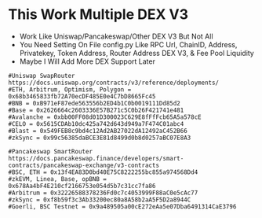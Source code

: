 # This Work Multiple DEX V3
- Work Like Uniswap/Pancakeswap/Other DEX V3 But Not All
- You Need Setting On File config.py Like RPC Url, ChainID, Address, Privatekey, Token Address, Router Address DEX V3, & Fee Pool Liquidity
- Maybe I Will Add More DEX Support Later

```
#Uniswap SwapRouter https://docs.uniswap.org/contracts/v3/reference/deployments/
#ETH, Arbitrum, Optimism, Polygon = 0x68b3465833fb72A70ecDF485E0e4C7bD8665Fc45
#BNB = 0xB971eF87ede563556b2ED4b1C0b0019111Dd85d2
#Base = 0x2626664c2603336E57B271c5C0b26F421741e481
#Avalanche = 0xbb00FF08d01D300023C629E8fFfFcb65A5a578cE
#CELO = 0x5615CDAb10dc425a742d643d949a7F474C01abc4
#Blast = 0x549FEB8c9bd4c12Ad2AB27022dA12492aC452B66
#zkSync = 0x99c56385daBCE3E81d8499d0b8d0257aBC07E8A3

#Pancakeswap SmartRouter https://docs.pancakeswap.finance/developers/smart-contracts/pancakeswap-exchange/v3-contracts
#BSC, ETH = 0x13f4EA83D0bd40E75C8222255bc855a974568Dd4
#zkEVM, Linea, Base, opBNB = 0x678Aa4bF4E210cf2166753e054d5b7c31cc7fa86
#Arbitrum = 0x32226588378236Fd0c7c4053999F88aC0e5cAc77
#zkSync = 0xf8b59f3c3Ab33200ec80a8A58b2aA5F5D2a8944C
#Goerli, BSC Testnet = 0x9a489505a00cE272eAa5e07Dba6491314CaE3796
```

